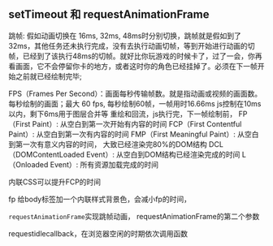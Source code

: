 ## setTimeout 和 requestAnimationFrame

跳帧: 假如动画切换在 16ms, 32ms, 48ms时分别切换，跳帧就是假如到了32ms，其他任务还未执行完成，没有去执行动画切帧，等到开始进行动画的切帧，已经到了该执行48ms的切帧。就好比你玩游戏的时候卡了，过了一会，你再看画面，它不会停留你卡的地方，或者这时你的角色已经挂掉了。必须在下一帧开始之前就已经绘制完毕;

FPS（Frames Per Second）：画面每秒传输帧数。就是指动画或视频的画面数。每秒绘制的画面；最大 60 fps, 每秒绘制60帧，一帧用时16.66ms js控制在10ms以内，剩下6ms用于图层合并等
重绘和回流，js执行完，下一帧绘制前，
FP（First Paint）: 从空白到第一次开始有内容的时间
FCP（First Contentful Paint）: 从空白到第一次有内容的时间
FMP（First Meaningful Paint）: 从空白到第一次有意义内容的时间， 大致已经渲染完80%的DOM结构
DCL（DOMContentLoaded Event）: 从空白到DOM结构已经渲染完成的时间
L（Onloaded Event）: 所有资源加载完成的时间

内联CSS可以提升FCP的时间


fp 给body标签加一个内联样式背景色，会减小fp的时间，

`requestAnimationFrame`实现跳帧动画， requestAnimationFrame的第二个参数

requestidlecallback，在浏览器空闲的时期依次调用函数
